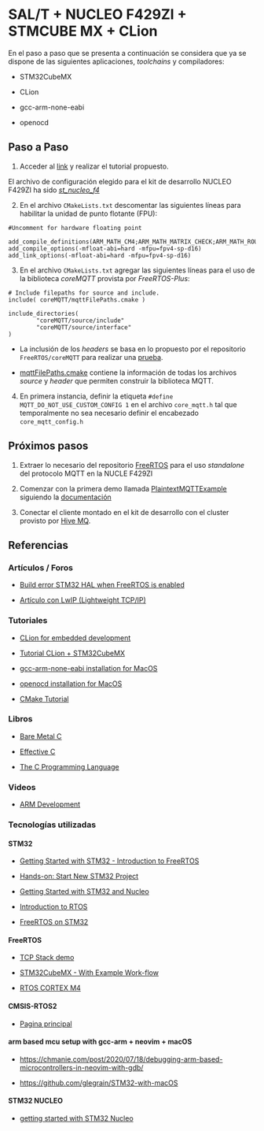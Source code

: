 # SAL/T + NUCLEO F429ZI + STMCUBE MX + CLion

En el paso a paso que se presenta a continuación se considera que ya se dispone de las siguientes aplicaciones, *toolchains* y compiladores:

* STM32CubeMX 

* CLion

* gcc-arm-none-eabi

* openocd


## Paso a Paso

1. Acceder al [link](https://www.jetbrains.com/help/clion/embedded-development.html) y realizar el tutorial propuesto.

El archivo de configuración elegido para el kit de desarrollo NUCLEO F429ZI ha sido [*st_nucleo_f4*](https://github.com/openocd-org/openocd/blob/master/tcl/board/st_nucleo_f4.cfg)

2. En el archivo `CMakeLists.txt` descomentar las siguientes líneas para habilitar la unidad de punto flotante (FPU):


```
#Uncomment for hardware floating point

add_compile_definitions(ARM_MATH_CM4;ARM_MATH_MATRIX_CHECK;ARM_MATH_ROUNDING)
add_compile_options(-mfloat-abi=hard -mfpu=fpv4-sp-d16)
add_link_options(-mfloat-abi=hard -mfpu=fpv4-sp-d16)
```

3. En el archivo `CMakeLists.txt` agregar las siguientes líneas para el uso de la biblioteca *coreMQTT* provista por *FreeRTOS-Plus*:

```
# Include filepaths for source and include.
include( coreMQTT/mqttFilePaths.cmake )

include_directories(
        "coreMQTT/source/include"
        "coreMQTT/source/interface"
)
```

* La inclusión de los *headers* se basa en lo propuesto por el repositorio `FreeRTOS/coreMQTT` para realizar una [prueba](https://github.com/FreeRTOS/coreMQTT/blob/main/test/CMakeLists.txt).

* [mqttFilePaths.cmake](https://github.com/FreeRTOS/coreMQTT/blob/main/mqttFilePaths.cmake) contiene la información de todas los archivos *source* y *header* que permiten construir la biblioteca MQTT.


4. En primera instancia, definir la etiqueta `#define MQTT_DO_NOT_USE_CUSTOM_CONFIG 1` en el archivo `core_mqtt.h` tal que temporalmente no sea necesario definir el encabezado `core_mqtt_config.h` 




## Próximos pasos

1. Extraer lo necesario del repositorio [FreeRTOS](https://github.com/FreeRTOS/FreeRTOS) para el uso *standalone* del protocolo MQTT en la NUCLE F429ZI

2. Comenzar con la primera demo llamada [PlaintextMQTTExample](https://github.com/FreeRTOS/FreeRTOS/blob/main/FreeRTOS-Plus/Demo/coreMQTT_Windows_Simulator/MQTT_Plain_Text/DemoTasks/PlaintextMQTTExample.c) siguiendo la [documentación](https://www.freertos.org/mqtt/basic-mqtt-example.html)

3. Conectar el cliente montado en el kit de desarrollo con el cluster provisto por [Hive MQ](https://console.hivemq.cloud/).






## Referencias

### Artículos / Foros

- [Build error STM32 HAL when FreeRTOS is enabled](https://youtrack.jetbrains.com/issue/CPP-18629/Build-error-STM32-HAL-when-FreeRTOS-is-enabled)

- [Artículo con LwIP (Lightweight TCP/IP)](https://m.blog.naver.com/eziya76/221938551688)


### Tutoriales

- [CLion for embedded development](https://www.jetbrains.com/help/clion/embedded-overview.html)

- [Tutorial CLion + STM32CubeMX](https://www.jetbrains.com/help/clion/embedded-development.html)

- [gcc-arm-none-eabi installation for MacOS](https://gist.github.com/joegoggins/7763637)

- [openocd installation for MacOS](https://formulae.brew.sh/formula/open-ocd)

- [CMake Tutorial](https://cmake.org/cmake/help/latest/guide/tutorial/index.html)

### Libros


- [Bare Metal C](https://nostarch.com/bare-metal-c)

- [Effective C](https://nostarch.com/Effective_C)

- [The C Programming Language](https://fr.wikipedia.org/wiki/The_C_Programming_Language)


### Videos

- [ARM Development](https://www.youtube.com/playlist?list=PLfByYz-5078aJuy57IaiLleK4M12BZwup)


### Tecnologías utilizadas

#### STM32

+ [Getting Started with STM32 - Introduction to FreeRTOS](https://www.digikey.com/en/maker/projects/getting-started-with-stm32-introduction-to-freertos/ad275395687e4d85935351e16ec575b1#:~:text=FreeRTOS%20is%20a%20free%20and,provides%20regular%20maintenance%20and%20support.)

+ [Hands-on: Start New STM32 Project](https://github.com/ethanhuanginst/STM32CubeIDE-Workshop-2019/tree/master/hands-on/01_Start)

+ [Getting Started with STM32 and Nucleo](https://youtube.com/playlist?list=PLEBQazB0HUyRYuzfi4clXsKUSgorErmBv)

+ [Introduction to RTOS](https://youtube.com/playlist?list=PLEBQazB0HUyQ4hAPU1cJED6t3DU0h34bz)


+ [FreeRTOS on STM32](https://youtube.com/playlist?list=PLnMKNibPkDnFeFV4eBfDQ9e5IrGL_dx1Q)


#### FreeRTOS


- [TCP Stack demo](https://www.freertos.org/FreeRTOS-Plus/FreeRTOS_Plus_TCP/TCP_Networking_Tutorial_Adding_Source_Files.html)

- [STM32CubeMX - With Example Work-flow](https://www.freertos.org/FreeRTOS-Plus/BSP_Solutions/ST/STM32CubeMX.html)

- [RTOS CORTEX M4](https://www.freertos.org/RTOS-Cortex-M3-M4.html)

#### CMSIS-RTOS2

- [Pagina principal](https://www.keil.com/pack/doc/CMSIS/RTOS2/html/rtos_api2.html)


#### arm based mcu setup with gcc-arm + neovim + macOS

- https://chmanie.com/post/2020/07/18/debugging-arm-based-microcontrollers-in-neovim-with-gdb/

- https://github.com/glegrain/STM32-with-macOS


#### STM32 NUCLEO

- [getting started with STM32 Nucleo](https://www.open-electronics.org/lets-code-with-stm32-nucleo/)
































